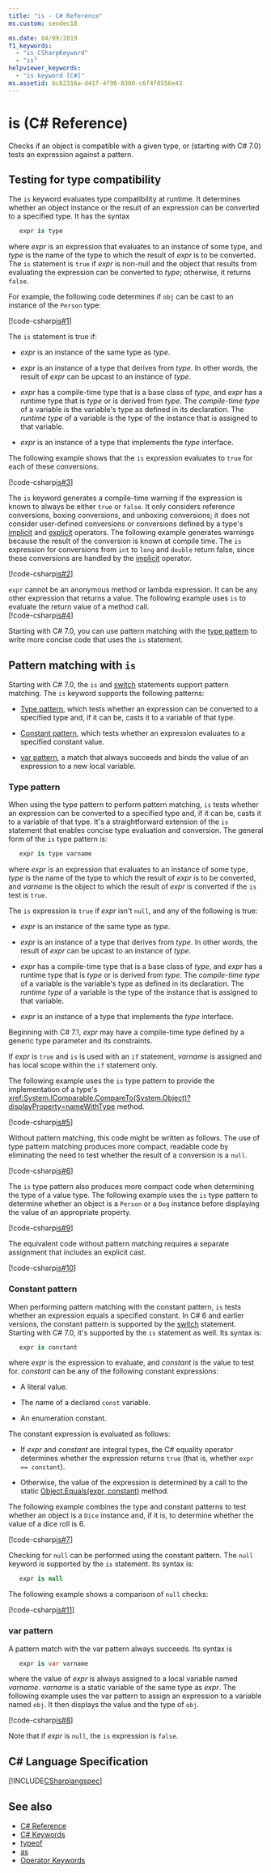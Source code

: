 ```yaml
---
title: "is - C# Reference"
ms.custom: seodec18

ms.date: 04/09/2019
f1_keywords: 
  - "is_CSharpKeyword"
  - "is"
helpviewer_keywords: 
  - "is keyword [C#]"
ms.assetid: bc62316a-d41f-4f90-8300-c6f4f0556e43
---
```

# is (C# Reference)

Checks if an object is compatible with a given type, or (starting with C# 7.0) tests an expression against a pattern.

## Testing for type compatibility

The `is` keyword evaluates type compatibility at runtime. It determines whether an object instance or the result of an expression can be converted to a specified type. It has the syntax

```csharp
   expr is type
```

where *expr* is an expression that evaluates to an instance of some type, and *type* is the name of the type to which the result of *expr* is to be converted. The `is` statement is `true` if *expr* is non-null and the object that results from evaluating the expression can be converted to *type*; otherwise, it returns `false`.

For example, the following code determines if `obj` can be cast to an instance of the `Person` type:

[!code-csharp[is#1](../../../../samples/snippets/csharp/language-reference/keywords/is/is1.cs#1)]

The `is` statement is true if:

- *expr* is an instance of the same type as *type*.

- *expr* is an instance of a type that derives from *type*. In other words, the result of *expr* can be upcast to an instance of *type*.

- *expr* has a compile-time type that is a base class of *type*, and *expr* has a runtime type that is *type* or is derived from *type*. The *compile-time type* of a variable is the variable's type as defined in its declaration. The *runtime type* of a variable is the type of the instance that is assigned to that variable.

- *expr* is an instance of a type that implements the *type* interface.

The following example shows that the `is` expression evaluates to `true` for each of these conversions.

[!code-csharp[is#3](../../../../samples/snippets/csharp/language-reference/keywords/is/is3.cs#3)]

The `is` keyword generates a compile-time warning if the expression is known to always be either `true` or `false`. It only considers reference conversions, boxing conversions, and unboxing conversions; it does not consider user-defined conversions or conversions defined by a type's [implicit](implicit.md) and [explicit](explicit.md) operators. The following example generates warnings because the result of the conversion is known at compile time. The `is` expression for conversions from `int` to `long` and `double` return false, since these conversions are handled by the [implicit](implicit.md) operator.

[!code-csharp[is#2](../../../../samples/snippets/csharp/language-reference/keywords/is/is2.cs#2)]

`expr` cannot be an anonymous method or lambda expression. It can be any other expression that returns a value. The following example uses  `is` to evaluate the return value of a method call.   
[!code-csharp[is#4](../../../../samples/snippets/csharp/language-reference/keywords/is/is4.cs#4)]

Starting with C# 7.0, you can use pattern matching with the [type pattern](#type) to write more concise code that uses the `is` statement.

## Pattern matching with `is`

Starting with C# 7.0, the `is` and [switch](../../../csharp/language-reference/keywords/switch.md) statements support pattern matching. The `is` keyword supports the following patterns:

- [Type pattern](#type),  which tests whether an expression can be converted to a specified type and, if it can be, casts it to a variable of that type.

- [Constant pattern](#constant), which tests whether an expression evaluates to a specified constant value.

- [var pattern](#var), a match that always succeeds and binds the value of an expression to a new local variable. 

### <a name="type" /> Type pattern </a>

When using the type pattern to perform pattern matching, `is` tests whether an expression can be converted to a specified type and, if it can be, casts it to a variable of that type. It's a straightforward extension of the `is` statement that enables concise type evaluation and conversion. The general form of the `is` type pattern is:

```csharp
   expr is type varname 
```

where *expr* is an expression that evaluates to an instance of some type, *type* is the name of the type to which the result of *expr* is to be converted, and *varname* is the object to which the result of *expr* is converted if the `is` test is `true`. 

The `is` expression is `true` if *expr* isn't `null`, and any of the following is true:

- *expr* is an instance of the same type as *type*.

- *expr* is an instance of a type that derives from *type*. In other words, the result of *expr* can be upcast to an instance of *type*.

- *expr* has a compile-time type that is a base class of *type*, and *expr* has a runtime type that is *type* or is derived from *type*. The *compile-time type* of a variable is the variable's type as defined in its declaration. The *runtime type* of a variable is the type of the instance that is assigned to that variable.

- *expr* is an instance of a type that implements the *type* interface.

Beginning with C# 7.1, *expr* may have a compile-time type defined by a generic type parameter and its constraints. 

If *expr* is `true` and `is` is used with an `if` statement, *varname* is assigned and has local scope within the `if` statement only.

The following example uses the `is` type pattern to provide the implementation of a type's <xref:System.IComparable.CompareTo(System.Object)?displayProperty=nameWithType> method.

[!code-csharp[is#5](../../../../samples/snippets/csharp/language-reference/keywords/is/is-type-pattern5.cs#5)]

Without pattern matching, this code might be written as follows. The use of type pattern matching produces more compact, readable code by eliminating the need to test whether the result of a conversion is a `null`.  

[!code-csharp[is#6](../../../../samples/snippets/csharp/language-reference/keywords/is/is-type-pattern6.cs#6)]

The `is` type pattern also produces more compact code when determining the type of a value type. The following example uses the `is` type pattern to determine whether an object is a `Person` or a `Dog` instance before displaying the value of an appropriate property. 

[!code-csharp[is#9](../../../../samples/snippets/csharp/language-reference/keywords/is/is-type-pattern9.cs#9)]

The equivalent code without pattern matching requires a separate assignment that includes an explicit cast.

[!code-csharp[is#10](../../../../samples/snippets/csharp/language-reference/keywords/is/is-type-pattern10.cs#10)]

### <a name="constant" /> Constant pattern

When performing pattern matching with the constant pattern, `is` tests whether an expression equals a specified constant. In C# 6 and earlier versions, the constant pattern is supported by the [switch](switch.md) statement. Starting with C# 7.0, it's supported by the `is` statement as well. Its syntax is:

```csharp
   expr is constant
```

where *expr* is the expression to evaluate, and *constant* is the value to test for. *constant* can be any of the following constant expressions: 

- A literal value.

- The name of a declared `const` variable.

- An enumeration constant.

The constant expression is evaluated as follows:

- If *expr* and *constant* are integral types, the C# equality operator determines whether the expression returns `true` (that is, whether `expr == constant`).

- Otherwise, the value of the expression is determined by a call to the static [Object.Equals(expr, constant)](xref:System.Object.Equals(System.Object,System.Object)) method.  

The following example combines the type and constant patterns to test whether an object is a `Dice` instance and, if it is, to determine whether the value of a dice roll is 6.

[!code-csharp[is#7](../../../../samples/snippets/csharp/language-reference/keywords/is/is-const-pattern7.cs#7)]

Checking for `null` can be performed using the constant pattern. The `null` keyword is supported by the `is` statement. Its syntax is:

```csharp 
   expr is null
```

The following example shows a comparison of `null` checks:

[!code-csharp[is#11](../../../../samples/snippets/csharp/language-reference/keywords/is/is-const-pattern11.cs#11)]
 
### <a name="var" /> var pattern </a>

A pattern match with the var pattern always succeeds. Its syntax is

```csharp 
   expr is var varname
```

where the value of *expr* is always assigned to a local variable named *varname*. *varname* is a static variable of the same type as *expr*. The following example uses the var pattern to assign an expression to a variable named `obj`. It then displays the value and the type of `obj`.

[!code-csharp[is#8](../../../../samples/snippets/csharp/language-reference/keywords/is/is-var-pattern8.cs#8)]

Note that if *expr* is `null`, the `is` expression is `false`. 

## C# Language Specification
  
[!INCLUDE[CSharplangspec](~/includes/csharplangspec-md.md)]  
  
## See also

- [C# Reference](../../../csharp/language-reference/index.md)
- [C# Keywords](../../../csharp/language-reference/keywords/index.md)
- [typeof](../../../csharp/language-reference/keywords/typeof.md)
- [as](../../../csharp/language-reference/keywords/as.md)
- [Operator Keywords](../../../csharp/language-reference/keywords/operator-keywords.md)
